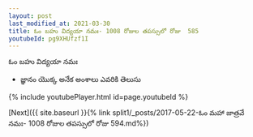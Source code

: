 ```yaml
---
layout: post
last_modified_at: 2021-03-30
title: ఓం బహు విద్యయా నమః- 1008 రోజుల తపస్సులో రోజు  585
youtubeId: pg9XHUfzf1I
---
```

 
 
 ఓం బహు విద్యయా నమః  
 
 -  జ్ఞానం యొక్క అనేక అంశాలు ఎవరికి తెలుసు 
 
  
 
  
 
 
 
 
 
 


{% include youtubePlayer.html id=page.youtubeId %}
 
[Next]({{ site.baseurl }}{% link  split1/_posts/2017-05-22-ఓం మహా జాత్రవే నమః- 1008 రోజుల తపస్సులో రోజు  594.md%})
 
